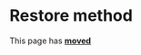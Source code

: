 # Restore method #

This page has [**moved**](https://lib-docs.delphidabbler.com/WdwState/5/API/TPJRegWdwState-Restore)